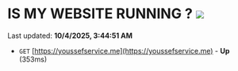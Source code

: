 # IS MY WEBSITE RUNNING ? [![](https://img.shields.io/static/v1?label=Sponsor&message=%E2%9D%A4&logo=GitHub&color=%23fe8e86)](https://github.com/sponsors/Youssef-Lehmam)

Last updated: **10/4/2025, 3:44:51 AM**

- `GET` [https://youssefservice.me](https://youssefservice.me) - **Up** (353ms)
